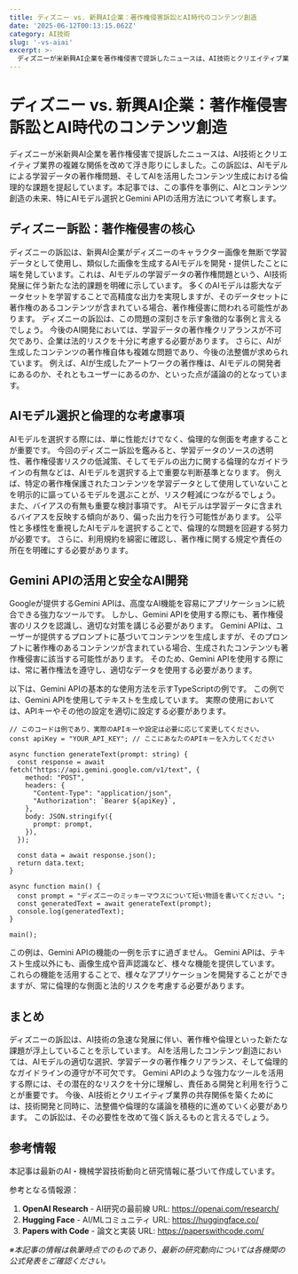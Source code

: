 ```yaml
---
title: ディズニー vs. 新興AI企業：著作権侵害訴訟とAI時代のコンテンツ創造
date: '2025-06-12T00:13:15.062Z'
category: AI技術
slug: '-vs-aiai'
excerpt: >-
  ディズニーが米新興AI企業を著作権侵害で提訴したニュースは、AI技術とクリエイティブ業界の複雑な関係を改めて浮き彫りにしました。この訴訟は、AIモデルによる学習データの著作権問題、そしてAIを活用したコンテンツ生成における倫理的な課題を提起しています。本記事では、この事件を事例に、AIとコンテンツ創...
---
```


# ディズニー vs. 新興AI企業：著作権侵害訴訟とAI時代のコンテンツ創造

ディズニーが米新興AI企業を著作権侵害で提訴したニュースは、AI技術とクリエイティブ業界の複雑な関係を改めて浮き彫りにしました。この訴訟は、AIモデルによる学習データの著作権問題、そしてAIを活用したコンテンツ生成における倫理的な課題を提起しています。本記事では、この事件を事例に、AIとコンテンツ創造の未来、特にAIモデル選択とGemini APIの活用方法について考察します。


## ディズニー訴訟：著作権侵害の核心

ディズニーの訴訟は、新興AI企業がディズニーのキャラクター画像を無断で学習データとして使用し、類似した画像を生成するAIモデルを開発・提供したことに端を発しています。これは、AIモデルの学習データの著作権問題という、AI技術発展に伴う新たな法的課題を明確に示しています。  多くのAIモデルは膨大なデータセットを学習することで高精度な出力を実現しますが、そのデータセットに著作権のあるコンテンツが含まれている場合、著作権侵害に問われる可能性があります。  ディズニーの訴訟は、この問題の深刻さを示す象徴的な事例と言えるでしょう。  今後のAI開発においては、学習データの著作権クリアランスが不可欠であり、企業は法的リスクを十分に考慮する必要があります。  さらに、AIが生成したコンテンツの著作権自体も複雑な問題であり、今後の法整備が求められています。  例えば、AIが生成したアートワークの著作権は、AIモデルの開発者にあるのか、それともユーザーにあるのか、といった点が議論の的となっています。


## AIモデル選択と倫理的な考慮事項

AIモデルを選択する際には、単に性能だけでなく、倫理的な側面を考慮することが重要です。  今回のディズニー訴訟を鑑みると、学習データのソースの透明性、著作権侵害リスクの低減策、そしてモデルの出力に関する倫理的なガイドラインの有無などは、AIモデルを選択する上で重要な判断基準となります。  例えば、特定の著作権保護されたコンテンツを学習データとして使用していないことを明示的に謳っているモデルを選ぶことが、リスク軽減につながるでしょう。  また、バイアスの有無も重要な検討事項です。  AIモデルは学習データに含まれるバイアスを反映する傾向があり、偏った出力を行う可能性があります。  公平性と多様性を重視したAIモデルを選択することで、倫理的な問題を回避する努力が必要です。  さらに、利用規約を綿密に確認し、著作権に関する規定や責任の所在を明確にする必要があります。


## Gemini APIの活用と安全なAI開発

Googleが提供するGemini APIは、高度なAI機能を容易にアプリケーションに統合できる強力なツールです。  しかし、Gemini APIを使用する際にも、著作権侵害のリスクを認識し、適切な対策を講じる必要があります。  Gemini APIは、ユーザーが提供するプロンプトに基づいてコンテンツを生成しますが、そのプロンプトに著作権のあるコンテンツが含まれている場合、生成されたコンテンツも著作権侵害に該当する可能性があります。  そのため、Gemini APIを使用する際には、常に著作権法を遵守し、適切なデータを使用する必要があります。

以下は、Gemini APIの基本的な使用方法を示すTypeScriptの例です。  この例では、Gemini APIを使用してテキストを生成しています。  実際の使用においては、APIキーやその他の設定を適切に設定する必要があります。

```
// このコードは例であり、実際のAPIキーや設定は必要に応じて変更してください。
const apiKey = "YOUR_API_KEY"; // ここにあなたのAPIキーを入力してください

async function generateText(prompt: string) {
  const response = await fetch("https://api.gemini.google.com/v1/text", {
    method: "POST",
    headers: {
      "Content-Type": "application/json",
      "Authorization": `Bearer ${apiKey}`,
    },
    body: JSON.stringify({
      prompt: prompt,
    }),
  });

  const data = await response.json();
  return data.text;
}

async function main() {
  const prompt = "ディズニーのミッキーマウスについて短い物語を書いてください。";
  const generatedText = await generateText(prompt);
  console.log(generatedText);
}

main();
```

この例は、Gemini APIの機能の一例を示すに過ぎません。  Gemini APIは、テキスト生成以外にも、画像生成や音声認識など、様々な機能を提供しています。  これらの機能を活用することで、様々なアプリケーションを開発することができますが、常に倫理的な側面と法的リスクを考慮する必要があります。


## まとめ

ディズニーの訴訟は、AI技術の急速な発展に伴い、著作権や倫理といった新たな課題が浮上していることを示しています。  AIを活用したコンテンツ創造においては、AIモデルの適切な選択、学習データの著作権クリアランス、そして倫理的なガイドラインの遵守が不可欠です。  Gemini APIのような強力なツールを活用する際には、その潜在的なリスクを十分に理解し、責任ある開発と利用を行うことが重要です。  今後、AI技術とクリエイティブ業界の共存関係を築くためには、技術開発と同時に、法整備や倫理的な議論を積極的に進めていく必要があります。  この訴訟は、その必要性を改めて強く訴えるものと言えるでしょう。


## 参考情報

本記事は最新のAI・機械学習技術動向と研究情報に基づいて作成しています。

参考となる情報源：
1. **OpenAI Research** - AI研究の最前線
   URL: https://openai.com/research/
2. **Hugging Face** - AI/MLコミュニティ
   URL: https://huggingface.co/
3. **Papers with Code** - 論文と実装
   URL: https://paperswithcode.com/

*※本記事の情報は執筆時点でのものであり、最新の研究動向については各機関の公式発表をご確認ください。*

